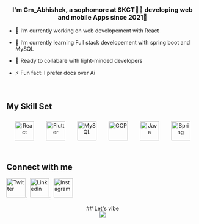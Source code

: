 ### <div align="center">I'm Gm_Abhishek, a sophomore at SKCT👨‍💻 developing web and mobile Apps since 2021🚀</div>  
  

- 🔭 I’m currently working on web developement with React   
  

- 🌱 I’m currently learning Full stack developement with spring boot and MySQL  
  

- 👫 Ready to collabare with light-minded developers  
  

- ⚡ Fun fact: I prefer docs over Ai
  

<br/>  


## My Skill Set  
<div align="center">  
<a href="https://reactjs.org/" target="_blank"><img style="margin: 10px" src="https://profilinator.rishav.dev/skills-assets/react-original-wordmark.svg" alt="React" height="50" /></a> &nbsp;
<a href="https://flutter.dev/" target="_blank"><img style="margin: 10px" src="https://profilinator.rishav.dev/skills-assets/flutterio-icon.svg" alt="Flutter" height="50" /></a> &nbsp; 
<a href="https://www.mysql.com/" target="_blank"><img style="margin: 10px" src="https://profilinator.rishav.dev/skills-assets/mysql-original-wordmark.svg" alt="MySQL" height="50" /></a>  &nbsp;
<a href="https://cloud.google.com/" target="_blank"><img style="margin: 10px" src="https://profilinator.rishav.dev/skills-assets/google_cloud-icon.svg" alt="GCP" height="50" /></a> &nbsp; 
<a href="https://www.java.com/" target="_blank"><img style="margin: 10px" src="https://profilinator.rishav.dev/skills-assets/java-original-wordmark.svg" alt="Java" height="50" /></a>  &nbsp;
<a href="https://docs.spring.io/spring-framework/docs/3.0.x/reference/expressions.html#:~:text=The%20Spring%20Expression%20Language%20(SpEL,and%20basic%20string%20templating%20functionality." target="_blank"><img style="margin: 10px" src="https://profilinator.rishav.dev/skills-assets/springio-icon.svg" alt="Spring" height="50" /></a>  
</div>  

<br/>  


## Connect with me  
<div align="left">
<a href="https://twitter.com/Gm_Abhishek_" target="_blank">
<img src="https://www.transparentpng.com/download/twitter/bird-twitter-socialmedia-icons-png-5.png" height="50" margin="10px" alt="Twitter" />
</a>&nbsp;
<a href="https://www.linkedin.com/in/gm-abhishek-a39348224" target="_blank">
<img  src="https://www.pngmart.com/files/21/Linkedin-In-Logo-PNG-Isolated-Photos.png"  height="50" margin="10px" alt="LinkedIn"/>
</a>&nbsp;
<a href="https://instagram.com/g.m_a.b.h.i.s.h.e.k" target="_blank">
<img src="https://straightarrowfilms.com/wp-content/uploads/2020/05/new-instagram-logo-png-transparent-light-350x350.png"  height="50" margin="10px" alt="Instagram"/>
</a>  
</div>  


<br/>  

<div align="center"> 
## Let's vibe  
</div>

<!--<div align="center" style="border: 2px solid #ffffff;" ><img src="https://spotify-github-profile.vercel.app/api/view?uid=31tb2rg3vnytlj3g4rujpcldwrry&cover_image=false&theme=default&show_offline=false&background_color=121212&interchange=false&bar_color=53b14f&bar_color_cover=false" /></div>-->  
<div align="center"><a href="https://open.spotify.com/user/31tb2rg3vnytlj3g4rujpcldwrry?si=8dbe1cb692f44097"><img src="https://spotify-github-profile.vercel.app/api/view?uid=31tb2rg3vnytlj3g4rujpcldwrry&cover_image=true&theme=novatorem&show_offline=false&background_color=121212&interchange=false&bar_color=53b14f&bar_color_cover=true" /></a></div>  

<br/>  


